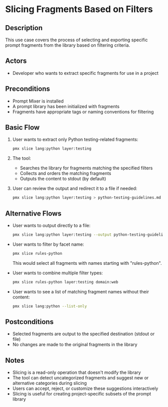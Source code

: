 # Slicing Fragments Based on Filters

## Description
This use case covers the process of selecting and exporting specific prompt fragments from the library based on filtering criteria.

## Actors
- Developer who wants to extract specific fragments for use in a project

## Preconditions
- Prompt Mixer is installed
- A prompt library has been initialized with fragments
- Fragments have appropriate tags or naming conventions for filtering

## Basic Flow
1. User wants to extract only Python testing-related fragments:
   ```bash
   pmx slice lang:python layer:testing
   ```

2. The tool:
   - Searches the library for fragments matching the specified filters
   - Collects and orders the matching fragments
   - Outputs the content to stdout (by default)

3. User can review the output and redirect it to a file if needed:
   ```bash
   pmx slice lang:python layer:testing > python-testing-guidelines.md
   ```

## Alternative Flows
- User wants to output directly to a file:
  ```bash
  pmx slice lang:python layer:testing --output python-testing-guidelines.md
  ```

- User wants to filter by facet name:
  ```bash
  pmx slice rules-python
  ```
  This would select all fragments with names starting with "rules-python".

- User wants to combine multiple filter types:
  ```bash
  pmx slice rules-python layer:testing domain:web
  ```

- User wants to see a list of matching fragment names without their content:
  ```bash
  pmx slice lang:python --list-only
  ```

## Postconditions
- Selected fragments are output to the specified destination (stdout or file)
- No changes are made to the original fragments in the library

## Notes
- Slicing is a read-only operation that doesn't modify the library
- The tool can detect uncategorized fragments and suggest new or alternative categories during slicing
- Users can accept, reject, or customize these suggestions interactively
- Slicing is useful for creating project-specific subsets of the prompt library